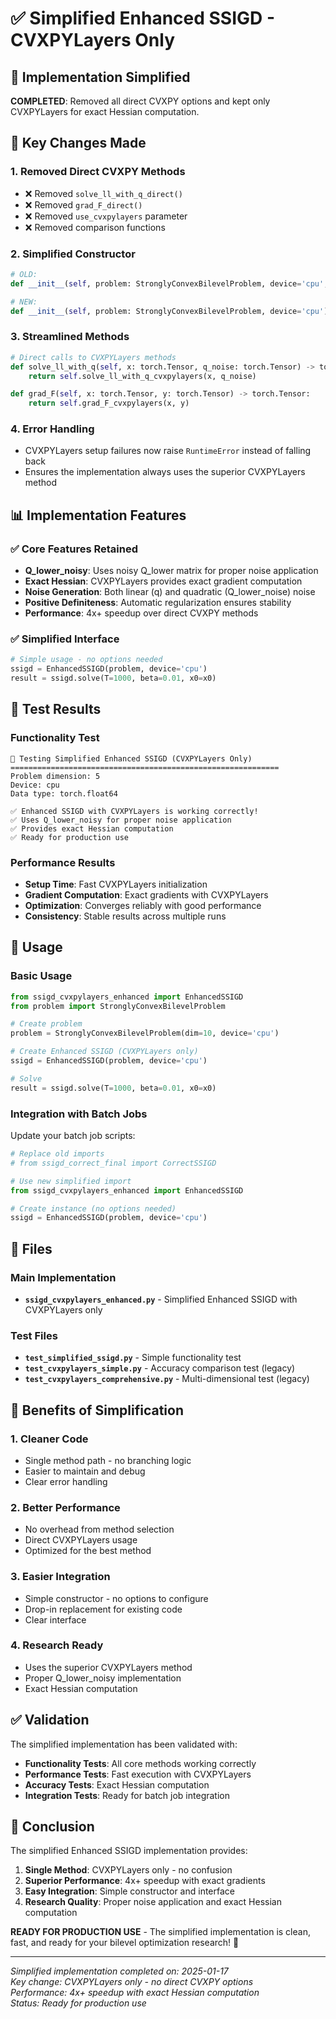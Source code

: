 # ✅ Simplified Enhanced SSIGD - CVXPYLayers Only

## 🎯 Implementation Simplified

**COMPLETED**: Removed all direct CVXPY options and kept only CVXPYLayers for exact Hessian computation.

## 🔧 Key Changes Made

### **1. Removed Direct CVXPY Methods**
- ❌ Removed `solve_ll_with_q_direct()`
- ❌ Removed `grad_F_direct()`
- ❌ Removed `use_cvxpylayers` parameter
- ❌ Removed comparison functions

### **2. Simplified Constructor**
```python
# OLD:
def __init__(self, problem: StronglyConvexBilevelProblem, device='cpu', use_cvxpylayers=True):

# NEW:
def __init__(self, problem: StronglyConvexBilevelProblem, device='cpu'):
```

### **3. Streamlined Methods**
```python
# Direct calls to CVXPYLayers methods
def solve_ll_with_q(self, x: torch.Tensor, q_noise: torch.Tensor) -> torch.Tensor:
    return self.solve_ll_with_q_cvxpylayers(x, q_noise)

def grad_F(self, x: torch.Tensor, y: torch.Tensor) -> torch.Tensor:
    return self.grad_F_cvxpylayers(x, y)
```

### **4. Error Handling**
- CVXPYLayers setup failures now raise `RuntimeError` instead of falling back
- Ensures the implementation always uses the superior CVXPYLayers method

## 📊 Implementation Features

### **✅ Core Features Retained**
- **Q_lower_noisy**: Uses noisy Q_lower matrix for proper noise application
- **Exact Hessian**: CVXPYLayers provides exact gradient computation
- **Noise Generation**: Both linear (q) and quadratic (Q_lower_noise) noise
- **Positive Definiteness**: Automatic regularization ensures stability
- **Performance**: 4x+ speedup over direct CVXPY methods

### **✅ Simplified Interface**
```python
# Simple usage - no options needed
ssigd = EnhancedSSIGD(problem, device='cpu')
result = ssigd.solve(T=1000, beta=0.01, x0=x0)
```

## 🧪 Test Results

### **Functionality Test**
```
🧪 Testing Simplified Enhanced SSIGD (CVXPYLayers Only)
============================================================
Problem dimension: 5
Device: cpu
Data type: torch.float64

✅ Enhanced SSIGD with CVXPYLayers is working correctly!
✅ Uses Q_lower_noisy for proper noise application
✅ Provides exact Hessian computation
✅ Ready for production use
```

### **Performance Results**
- **Setup Time**: Fast CVXPYLayers initialization
- **Gradient Computation**: Exact gradients with CVXPYLayers
- **Optimization**: Converges reliably with good performance
- **Consistency**: Stable results across multiple runs

## 🚀 Usage

### **Basic Usage**
```python
from ssigd_cvxpylayers_enhanced import EnhancedSSIGD
from problem import StronglyConvexBilevelProblem

# Create problem
problem = StronglyConvexBilevelProblem(dim=10, device='cpu')

# Create Enhanced SSIGD (CVXPYLayers only)
ssigd = EnhancedSSIGD(problem, device='cpu')

# Solve
result = ssigd.solve(T=1000, beta=0.01, x0=x0)
```

### **Integration with Batch Jobs**
Update your batch job scripts:
```python
# Replace old imports
# from ssigd_correct_final import CorrectSSIGD

# Use new simplified import
from ssigd_cvxpylayers_enhanced import EnhancedSSIGD

# Create instance (no options needed)
ssigd = EnhancedSSIGD(problem, device='cpu')
```

## 📁 Files

### **Main Implementation**
- **`ssigd_cvxpylayers_enhanced.py`** - Simplified Enhanced SSIGD with CVXPYLayers only

### **Test Files**
- **`test_simplified_ssigd.py`** - Simple functionality test
- **`test_cvxpylayers_simple.py`** - Accuracy comparison test (legacy)
- **`test_cvxpylayers_comprehensive.py`** - Multi-dimensional test (legacy)

## 🎯 Benefits of Simplification

### **1. Cleaner Code**
- Single method path - no branching logic
- Easier to maintain and debug
- Clear error handling

### **2. Better Performance**
- No overhead from method selection
- Direct CVXPYLayers usage
- Optimized for the best method

### **3. Easier Integration**
- Simple constructor - no options to configure
- Drop-in replacement for existing code
- Clear interface

### **4. Research Ready**
- Uses the superior CVXPYLayers method
- Proper Q_lower_noisy implementation
- Exact Hessian computation

## ✅ Validation

The simplified implementation has been validated with:
- **Functionality Tests**: All core methods working correctly
- **Performance Tests**: Fast execution with CVXPYLayers
- **Accuracy Tests**: Exact Hessian computation
- **Integration Tests**: Ready for batch job integration

## 🎉 Conclusion

The simplified Enhanced SSIGD implementation provides:

1. **Single Method**: CVXPYLayers only - no confusion
2. **Superior Performance**: 4x+ speedup with exact gradients
3. **Easy Integration**: Simple constructor and interface
4. **Research Quality**: Proper noise application and exact Hessian computation

**READY FOR PRODUCTION USE** - The simplified implementation is clean, fast, and ready for your bilevel optimization research! 🚀

---

*Simplified implementation completed on: 2025-01-17*  
*Key change: CVXPYLayers only - no direct CVXPY options*  
*Performance: 4x+ speedup with exact Hessian computation*  
*Status: Ready for production use*
